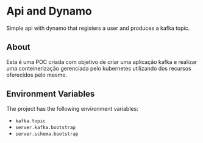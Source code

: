 # Api and Dynamo
Simple api with dynamo that registers a user and produces a kafka topic.

## About

Esta é uma POC criada com objetivo de criar uma aplicação kafka e realizar uma conteinerização  gerenciada pelo kubernetes utilizando dos recursos oferecidos pelo mesmo.


## Environment Variables

The project has the following environment variables:

* `kafka.topic`
* `server.kafka.bootstrap`
* `server.schema.bootstrap`
